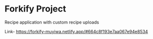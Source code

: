 # Forkify Project

Recipe application with custom recipe uploads


Link- https://forkify-muyiwa.netlify.app/#664c8f193e7aa067e94e8534
